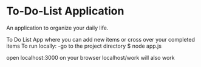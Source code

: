 # To-Do-List Application
An application to organize your daily life.

To Do List App where you can add new items or cross over your completed items
To run locally:
-go to the project directory
$ node app.js

open localhost:3000 on your browser
localhost/work will also work
